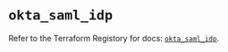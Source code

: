 # `okta_saml_idp`

Refer to the Terraform Registory for docs: [`okta_saml_idp`](https://www.terraform.io/docs/providers/okta/r/saml_idp).
